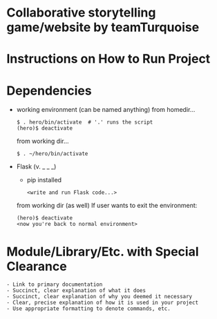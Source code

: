# Collaborative storytelling game/website by teamTurquoise

# Instructions on How to Run Project 

# Dependencies
  - working environment (can be named anything)
        from homedir...

    ```$ python3 -m venv hero #hero can be anything
    $ . hero/bin/activate  # '.' runs the script
    (hero)$ deactivate
     ```
    from working dir...
    ```
    $ . ~/hero/bin/activate
    
     ```
  - Flask (v. _ _ _)
    - pip installed
      ```(hero)$ pip3 install flask
      <write and run Flask code...>
      ```
    from working dir (as well) If user wants to exit the environment:
    ```
    (hero)$ deactivate
    <now you're back to normal environment>
    ```
# Module/Library/Etc. with Special Clearance
    - Link to primary documentation
    - Succinct, clear explanation of what it does
    - Succinct, clear explanation of why you deemed it necessary
    - Clear, precise explanation of how it is used in your project
    - Use appropriate formatting to denote commands, etc.
